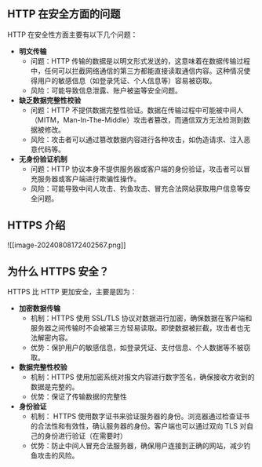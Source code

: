 
## HTTP 在安全方面的问题

HTTP 在安全性方面主要有以下几个问题：

- **明文传输**
	- 问题：HTTP 传输的数据是以明文形式发送的，这意味着在数据传输过程中，任何可以拦截网络通信的第三方都能直接读取通信内容。这种情况使得用户的敏感信息（如登录凭证、个人信息等）容易被窃取。
	- 风险：可能导致信息泄露、账户被盗等安全问题。
- **缺乏数据完整性校验**
	- 问题：HTTP 不提供数据完整性验证。数据在传输过程中可能被中间人（MITM，Man-In-The-Middle）攻击者篡改，而通信双方无法检测到数据被修改。
	- 风险：攻击者可以通过篡改数据内容进行各种攻击，如伪造请求、注入恶意代码等。
- **无身份验证机制**
	- 问题：HTTP 协议本身不提供服务器或客户端的身份验证，攻击者可以冒充服务器或客户端进行欺骗性操作。
	- 风险：可能导致中间人攻击、钓鱼攻击、冒充合法网站获取用户信息等安全问题。
## HTTPS 介绍


![[image-20240808172402567.png]]


## 为什么 HTTPS 安全？

HTTPS 比 HTTP 更加安全，主要是因为：

- **加密数据传输**
	- 机制：HTTPS 使用 SSL/TLS 协议对数据进行加密，确保数据在客户端和服务器之间传输时不会被第三方轻易读取。即使数据被拦截，攻击者也无法解密内容。
	- 优势：保护用户的敏感信息，如登录凭证、支付信息、个人数据等不被窃取。
- **数据完整性校验**
	- 机制：HTTPS 使用加密系统对报文内容进行数字签名，确保接收方收到的数据是完整的。
	- 优势：保证了传输数据的完整性
- **身份验证**
	- 机制： HTTPS 使用数字证书来验证服务器的身份。浏览器通过检查证书的合法性和有效性，确认服务器的身份。客户端也可以通过双向 TLS 对自己的身份进行验证（在需要时）
	- 优势：防止中间人冒充合法服务器，确保用户连接到正确的网站，减少钓鱼攻击的风险。